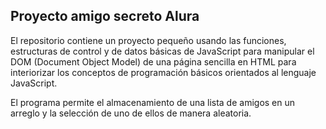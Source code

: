 
## Proyecto amigo secreto Alura

El repositorio contiene un proyecto pequeño usando las funciones, estructuras de control y de datos básicas de JavaScript para manipular el DOM (Document Object Model) de una página sencilla en HTML para interiorizar los conceptos de programación básicos orientados al lenguaje JavaScript.

El programa permite el almacenamiento de una lista de amigos en un arreglo y la selección de uno de ellos de manera aleatoria.

